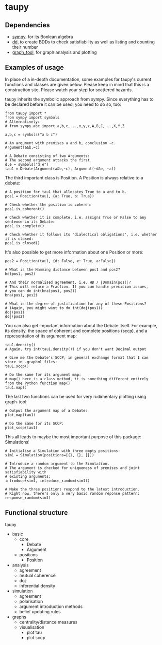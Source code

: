 # taupy

## Dependencies
 - [sympy](https://github.com/sympy/sympy), for its Boolean algebra
 - [dd](https://github.com/tulip-control/dd), to create BDDs to check satisfiability as well as listing and counting their number
 - [graph_tool](https://git.skewed.de/count0/graph-tool), for graph analysis and plotting
 
## Examples of usage
In place of a in-depth documentation, some examples for taupy's current functions and classes are given below. Please keep in mind that this is a construction site. Please watch your step for scattered hazards.

taupy inherits the symbolic approach from sympy. Since everything has to be declared before it can be used, you need to do so, too:

```
from taupy import * 
from sympy import symbols
# Alternatively:
# from sympy.abc import a,b,c,...,x,y,z,A,B,C,...,X,Y,Z

a,b,c = symbols("a b c")

# An argument with premises a and b, conclusion ~c.
Argument(a&b,~c)

# A Debate consisting of two Arguments:
# The second argument attacks the first.
d,e = symbols("d e")
tau1 = Debate(Argument(a&b,~c), Argument(~d&e, ~a))
```

The third important class is Position. A Position is always relative to a debate:

```
# A position for tau1 that allocates True to a and to b.
pos1 = Position(tau1, {a: True, b: True})

# Check whether the position is coheren:
pos1.is_coherent()

# Check whether it is complete, i.e. assigns True or False to any sentence in its Debate:
pos1.is_complete()

# Check whether it follows its "dialectical obligations", i.e. whether it is closed:
pos1.is_closed()
```

It's also possible to get more information about one Position or more:
```
pos2 = Position(tau1, {d: False, e: True, a:False})

# What is the Hamming distance between pos1 and pos2?
hd(pos1, pos2)

# And their normalised agreement, i.e. HD / |Domain(pos)|?
# This will return a Fraction. If you can handle precision issues,
# you can do int(bna(pos1, pos2))
bna(pos1, pos2)

# What is the degree of justification for any of these Positions?
# (Again, you might want to do int(doj(pos1)) 
doj(pos1)
doj(pos2)
```

You can also get important information about the Debate itself. For example, its density, the
space of coherent and complete positions (sccp), and a representation of its argument map:

```
tau1.density()
# Again, try int(tau1.density()) if you don't want Decimal output

# Give me the Debate's SCCP, in general exchange format that I can store in .graphml files:
tau1.sccp()

# Do the same for its argument map:
# map() here is a class method, it is something different entirely from the Python function map()
tau1.map()
```

The last two functions can be used for very rudimentary plotting using graph-tool:

```
# Output the argument map of a Debate:
plot_map(tau1)

# Do the same for its SCCP:
plot_sccp(tau1)
```

This all leads to maybe the most important purpose of this package: Simulations! 

```
# Initialise a Simulation with three empty positions:
sim1 = Simulation(positions=[{}, {}, {}])

# Introduce a random argument to the Simulation.
# The argument is checked for uniqueness of premises and joint satisfiability with
# existing arguments:
introduce(sim1, introduce_random(sim1))

# Make the three positions respond to the latest introduction.
# Right now, there's only a very basic random reponse pattern:
response_random(sim1)
```

## Functional structure

taupy
 - basic
   - core
     - Debate
     - Argument
   - positions
     - Position
 - analysis
   - agreement
   - mutual coherence
   - doj
   - inferential density
 - simulation
   - agreement
   - polarisation
   - argument introduction methods
   - belief updating rules
 - graphs
   - centrality/distance measures
   - visualisation
     - plot tau
     - plot sccp
